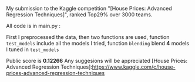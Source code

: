 ﻿My submission to the Kaggle competition "[House Prices: Advanced Regression Techniques]", ranked Top29% over 3000 teams.

All code is in main.py :

First I preprocessed the data, then two functions are used, function `test_models` include all the models I tried, function `blending` blend **4** models I tuned in `test_models`

Public score is **0.12266**
Any suggesions will be appreciated
[House Prices: Advanced Regression Techniques]:https://www.kaggle.com/c/house-prices-advanced-regression-techniques
